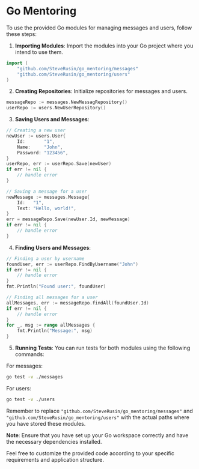 # Go Mentoring

To use the provided Go modules for managing messages and users, follow these steps:

1. **Importing Modules**: Import the modules into your Go project where you intend to use them.

```go
import (
	"github.com/SteveRusin/go_mentoring/messages"
	"github.com/SteveRusin/go_mentoring/users"
)
```

2. **Creating Repositories**: Initialize repositories for messages and users.

```go
messageRepo := messages.NewMessagRepository()
userRepo := users.NewUserRepository()
```

3. **Saving Users and Messages**:

```go
// Creating a new user
newUser := users.User{
	Id:       "1",
	Name:     "John",
	Password: "123456",
}
userRepo, err := userRepo.Save(newUser)
if err != nil {
    // handle error
}

// Saving a message for a user
newMessage := messages.Message{
	Id:   "1",
	Text: "Hello, world!",
}
err = messageRepo.Save(newUser.Id, newMessage)
if err != nil {
    // handle error
}
```

4. **Finding Users and Messages**:

```go
// Finding a user by username
foundUser, err := userRepo.FindByUsername("John")
if err != nil {
    // handle error
}
fmt.Println("Found user:", foundUser)

// Finding all messages for a user
allMessages, err := messageRepo.findAll(foundUser.Id)
if err != nil {
    // handle error
}
for _, msg := range allMessages {
    fmt.Println("Message:", msg)
}
```

5. **Running Tests**: You can run tests for both modules using the following commands:

For messages:
```sh
go test -v ./messages
```

For users:
```sh
go test -v ./users
```

Remember to replace `"github.com/SteveRusin/go_mentoring/messages"` and `"github.com/SteveRusin/go_mentoring/users"` with the actual paths where you have stored these modules.

**Note**: Ensure that you have set up your Go workspace correctly and have the necessary dependencies installed.

Feel free to customize the provided code according to your specific requirements and application structure.
